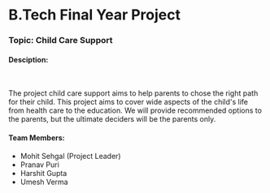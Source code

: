 <h1>B.Tech Final Year Project</h1>

<h3>Topic: Child Care Support</h3>

<h4>Desciption:</h4>
<br>
<p>
	The project child care support aims to help parents to chose the right path for their child. This project aims to cover wide aspects of the child's life from health care to the education. We will provide recommended options to the
	parents, but the ultimate deciders will be the parents only.  
</p>
<h4>Team Members:</h4>
<ul>
	<li>
		Mohit Sehgal (Project Leader)
	</li>
	<li>
		Pranav Puri
	</li>
	<li>Harshit Gupta</li>
	<li>Umesh Verma</li>
</ul>